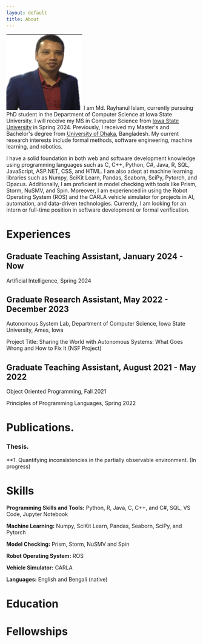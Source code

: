 ```yaml
---
layout: default
title: About
---
```



<img src="/images/shakespeare.png" class="right"  width="200" 
     height="200" />
I am Md. Rayhanul Islam, currently pursuing PhD student in the Department of Computer Science at Iowa State University. I will receive my MS in Computer Science from [Iowa State University](https://www.cs.iastate.edu/) in Spring 2024. Previously, I received my Master's and Bachelor's degree from [University of Dhaka](http://www.du.ac.bd/), Bangladesh. My current research interests include formal methods, software engineering, machine learning, and robotics.



I have a solid foundation in both web and software development knowledge using programming languages such as C, C++, Python, C#, Java, R, SQL, JavaScript, ASP.NET, CSS, and HTML. I am also adept at machine learning libraries such as Numpy, SciKit Learn, Pandas, Seaborn, SciPy, Pytorch, and Opacus. Additionally, I am proficient in model checking with tools like Prism, Storm, NuSMV, and Spin. Moreover, I am experienced in using the Robot Operating System (ROS) and the CARLA vehicle simulator for projects in AI, automation, and data-driven technologies. Currently, I am looking for an intern or full-time position in software development or formal verification.  



<!-- 
{% highlight ruby %}
#include <iostream>
using namespace std;
int main(void){
     cout << " Welcome everyone" ;
}
{% endhighlight %} -->



# Experiences

## Graduate Teaching Assistant, January 2024 - Now
Artificial Intelligence, Spring 2024


## Graduate Research Assistant, May 2022 - December 2023
Autonomous System Lab, Department of Computer Science, Iowa State University, Ames, Iowa

Project Title: Sharing the World with Autonomous Systems: What Goes Wrong and How to Fix It (NSF Project)


## Graduate Teaching Assistant, August 2021 - May 2022
Object Oriented Programming, Fall 2021

Principles of Programming Languages, Spring 2022




# Publications. 
### Thesis.  
**1.  Quantifying inconsistencies in the partially observable environment. (In progress)

<!-- 
### Conference Papers.
**1. [PyEvolve: Automating Frequent Code Changes in Python ML Systems](https://danny.cs.colorado.edu/papers/PyEvolve_ICSE2023.pdf)** (ICSE 2023: IEEE/ACM International Conference on Software Engineering)<br/> 
Malinda Dilhara, Ameya Ketkar, and Danny Dig, Melbourne, Australia, May 2023. 13 pages, Acceptance ratio: 26% (197/757)  
   
     
**2. [Discovering repetitive code changes in Python ML systems](https://dl.acm.org/doi/abs/10.1145/3468264.3473493)** (ICSE 2022: IEEE/ACM International Conference on Software Engineering)<br/>
Malinda Dilhara, Ameya Ketkar, Nikhith Sannidhi, Danny Dig. Pittsburgh, USA, May 2022. 13 pages, 
Acceptance ratio: 26% (197/757) 
     
     
**3. [Discovering repetitive code changes in ML systems](https://dl.acm.org/doi/abs/10.1145/3468264.3473493)** (ESEC/FSE 2021: Proceedings of the 29th ACM Joint Meeting on European Software Engineering Conference and Symposium on the Foundations of Software Engineering)<br/>
Malinda Dilhara
     
**4. [Automated detection and repair of incompatible uses of runtime permissions in Android apps](https://www.researchgate.net/profile/Haipeng_Cai/publication/326566842_Automated_detection_and_repair_of_incompatible_uses_of_runtime_permissions_in_Android_apps/links/5bd2a997299bf1124fa37c9b/Automated-detection-and-repair-of-incompatible-uses-of-runtime-permissions-in-Android-apps.pdf)** (MOBILESoft 2018)<br/> 
Malinda Dilhara, Haipeng Cai, John Jenkins ([tool](https://bitbucket.org/malindadoo/arpdroid)) ([slides](https://github.com/maldil/maldil.github.io/blob/master/slides/Automated%20Detection%20and%20Repair%20of%20Incompatible%20Uses%20of%20Runtime%20Permissions%20in%20Android%20Apps-r2.pptx))

**4. [Sensor platform for non-invasive ubiquitous current sensing](https://ieeexplore.ieee.org/abstract/document/7796322)** (ICST-2016)<br/>
Malinda Dilhara, Jayathu Samarawickrama, Samitha Elvitigala -->

# Skills

  **Programming Skills and Tools:**   Python, R, Java, C, C++, and C#, SQL, VS Code, Jupyter Notebook

  **Machine Learning:**               Numpy, SciKit Learn, Pandas, Seaborn, SciPy, and Pytorch

  **Model Checking:**                 Prism, Storm, NuSMV and Spin

  **Robot Operating System:**         ROS

  **Vehicle Simulator:**              CARLA
  
  **Languages:**                      English and Bengali (native)


# Education 

# Fellowships 

